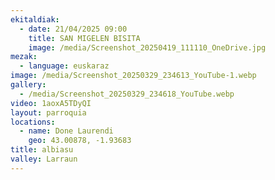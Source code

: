 ```yaml
---
ekitaldiak:
  - date: 21/04/2025 09:00
    title: SAN MIGELEN BISITA
    image: /media/Screenshot_20250419_111110_OneDrive.jpg
mezak:
  - language: euskaraz
image: /media/Screenshot_20250329_234613_YouTube-1.webp
gallery:
  - /media/Screenshot_20250329_234618_YouTube.webp
video: 1aoxA5TDyQI
layout: parroquia
locations:
  - name: Done Laurendi
    geo: 43.00878, -1.93683
title: albiasu
valley: Larraun
---
```

